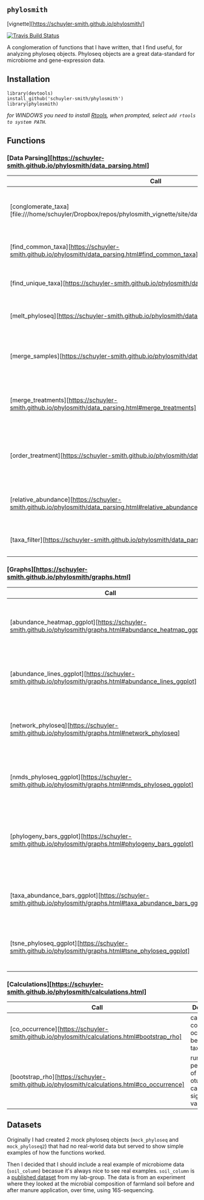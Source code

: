 
## `phylosmith`
[vignette][https://schuyler-smith.github.io/phylosmith/]

[![Travis Build
Status](https://travis-ci.org/schuyler-smith/phylosmith.svg?branch=master)](https://github.com/schuyler-smith/phylosmith)

A conglomeration of functions that I have written, that I find useful, for analyzing phyloseq objects. Phyloseq objects are a great data-standard for microbiome and gene-expression data.

## Installation

```
library(devtools)
install_github('schuyler-smith/phylosmith')
library(phylosmith)
```

*for WINDOWS you need to install <a href="https://cran.r-project.org/bin/windows/Rtools/" target="_blank" >Rtools</a>, when prompted, select `add rtools to system PATH`.*

## Functions

### [Data Parsing][https://schuyler-smith.github.io/phylosmith/data_parsing.html]

Call			     | Description
-------------------- | ------------------------------------------------------------
[conglomerate_taxa][file:///home/schuyler/Dropbox/repos/phylosmith_vignette/site/data_parsing.html#conglomerate_taxa]   |  conglomerate taxa by sample on a given classification level
[find_common_taxa][https://schuyler-smith.github.io/phylosmith/data_parsing.html#find_common_taxa] | find taxa common to each treatment
[find_unique_taxa][https://schuyler-smith.github.io/phylosmith/data_parsing.html#find_unique_taxa] | find taxa unique to each treatment
[melt_phyloseq][https://schuyler-smith.github.io/phylosmith/data_parsing.html#melt_phyloseq]   |   Melt a phyloseq object into a data.table.
[merge_samples][https://schuyler-smith.github.io/phylosmith/data_parsing.html#merge_samples]   |   Merge samples based on common factor within sample_data
[merge_treatments][https://schuyler-smith.github.io/phylosmith/data_parsing.html#merge_treatments] | combines multiple columns in meta-data into a single column
[order_treatment][https://schuyler-smith.github.io/phylosmith/data_parsing.html#order_treatment] | sets the orders of the factors in a sample_data column (for ordering graphs)
[relative_abundance][https://schuyler-smith.github.io/phylosmith/data_parsing.html#relative_abundance] | transform abundance data to relative abundance
[taxa_filter][https://schuyler-smith.github.io/phylosmith/data_parsing.html#taxa_filter] | filter taxa by proportion of samples seen in

### [Graphs][https://schuyler-smith.github.io/phylosmith/graphs.html]

Call                 | Description
-------------------- | ------------------------------------------------------------
[abundance_heatmap_ggplot][https://schuyler-smith.github.io/phylosmith/graphs.html#abundance_heatmap_ggplot] | create a ggplot object of the heatmaps of the abndance table
[abundance_lines_ggplot][https://schuyler-smith.github.io/phylosmith/graphs.html#abundance_lines_ggplot] | create a ggplot object of the abundance data as a line graph
[network_phyloseq][https://schuyler-smith.github.io/phylosmith/graphs.html#network_phyloseq] | creates a ggplot object of the co-occurrence network of taxa
[nmds_phyloseq_ggplot][https://schuyler-smith.github.io/phylosmith/graphs.html#nmds_phyloseq_ggplot]  | create a ggplot object of the NMDS from a phyloseq object
[phylogeny_bars_ggplot][https://schuyler-smith.github.io/phylosmith/graphs.html#phylogeny_bars_ggplot] | create a ggplot barplot object of the compositons of each sample at a taxonomic level
[taxa_abundance_bars_ggplot][https://schuyler-smith.github.io/phylosmith/graphs.html#taxa_abundance_bars_ggplot] | create a ggplot object of the abundance of taxa in each sample
[tsne_phyloseq_ggplot][https://schuyler-smith.github.io/phylosmith/graphs.html#tsne_phyloseq_ggplot]  | create a ggplot object of the t-SNE from a phyloseq object

### [Calculations][https://schuyler-smith.github.io/phylosmith/calculations.html]

Call                 | Description
-------------------- | ------------------------------------------------------------
[co_occurrence][https://schuyler-smith.github.io/phylosmith/calculations.html#bootstrap_rho] | calculate co-occurrence between taxa
[bootstrap_rho][https://schuyler-smith.github.io/phylosmith/calculations.html#co_occurrence] | runs permutations of the otu_table to calculate a significant $\rho$ value

## Datasets

Originally I had created 2 mock phyloseq objects (`mock_phyloseq` and `mock_phyloseq2`) that had no real-world data but served to show simple examples of how the functions worked. 

Then I decided that I should include a real example of microbiome data (`soil_column`) becasue it's always nice to see real examples. `soil_column` is a <a href="https://www.frontiersin.org/articles/10.3389/fmicb.2018.03197/full" target="_blank" >published dataset</a>  from my lab-group. The data is from an experiment where they looked at the microbial composition of farmland soil before and after manure application, over time, using 16S-sequencing.
